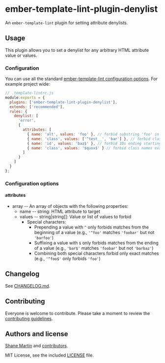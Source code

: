 # ember-template-lint-plugin-denylist

An `ember-template-lint` plugin for setting attribute denylists.

## Usage

This plugin allows you to set a denylist for any arbitrary HTML attribute value or values.

### Configuration

You can use all the standard [ember-template-lint configuration options](https://github.com/ember-template-lint/ember-template-lint/blob/master/docs/configuration.md). For example project wide:

```js
// .template-lintrc.js
module.exports = {
  plugins: ['ember-template-lint-plugin-denylist'],
  extends: ['recommended'],
  rules: {
    denylist: [
      'error',
      {
        attributes: [
          { name: 'alt', values: 'foo' }, // forbid substring 'foo' in 'alt' attributes
          { name: 'class', values: ['^test__', 'bar'] }, // forbid class names starting with 'test__' or containing substring 'bar'
          { name: 'id', values: 'baz$' }, // forbid IDs ending starting with 'baz'
          { name: 'class', values: '$quox$' } // forbid class names exactly matching 'quox'
        ]
      }
    ]
  }
};
```

### Configuration options

#### attributes

- array -- An array of objects with the following properties:
  - name -- string: HTML attribute to target
  - values -- string|string[]: Value or list of values to forbid
    - Special characters:
      - Prepending a value with `^` only forbids matches from the beginning of a value (e.g., `'^foo'` matches `'foobar'` but not `'barfoo'`)
      - Suffixing a value with `$` only forbids matches from the ending of a value (e.g., `'bar$'` matches `'foobar'` but not `'barbaz'`)
      - Combining both special characters forbid only exact matches (e.g., `'^foo$'` only forbids `'foo'`)

## Changelog

See [CHANGELOG.md](CHANGELOG.md).

## Contributing

Everyone is welcome to contribute. Please take a moment to review the [contributing guidelines](Contributing.md).

## Authors and license

[Shane Martin](https://sha.nemart.in) and [contributors](https://github.com/shamrt/ember-template-lint-plugin-denylist/graphs/contributors).

MIT License, see the included [LICENSE](LICENSE) file.
